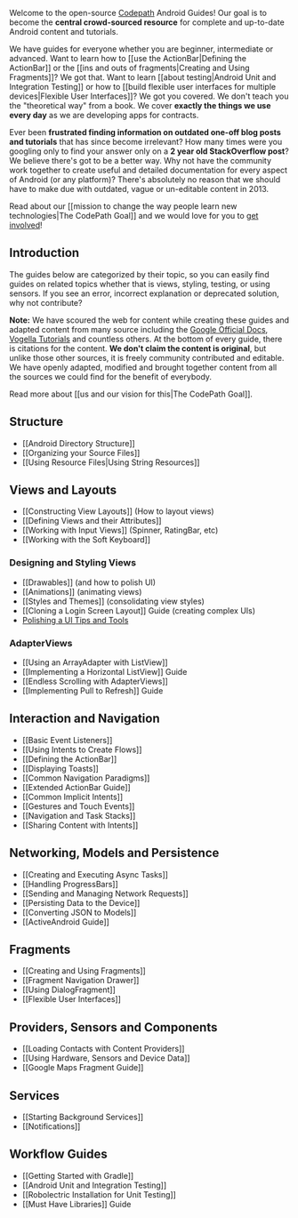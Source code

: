 Welcome to the open-source [Codepath](http://thecodepath.com) Android Guides! Our goal is to become the **central crowd-sourced resource** for complete and up-to-date Android content and tutorials. 

We have guides for everyone whether you are beginner, intermediate or advanced. Want to learn how to [[use the ActionBar|Defining the ActionBar]] or the [[ins and outs of fragments|Creating and Using Fragments]]? We got that. Want to learn [[about testing|Android Unit and Integration Testing]] or how to [[build flexible user interfaces for multiple devices|Flexible User Interfaces]]? We got you covered. We don't teach you the "theoretical way" from a book. We cover **exactly the things we use every day** as we are developing apps for contracts.

Ever been **frustrated finding information on outdated one-off blog posts and tutorials** that has since become irrelevant? How many times were you googling only to find your answer only on a **2 year old StackOverflow post**? We believe there's got to be a better way. Why not have the community work together to create useful and detailed documentation for every aspect of Android (or any platform)? There's absolutely no reason that we should have to make due with outdated, vague or un-editable content in 2013.

Read about our [[mission to change the way people learn new technologies|The CodePath Goal]] and we would love for you to [get involved](https://github.com/thecodepath/android_guides/wiki/The-CodePath-Goal#how-do-i-help)! 

## Introduction

The guides below are categorized by their topic, so you can easily find guides on related topics whether that is views, styling, testing, or using sensors. If you see an error, incorrect explanation or deprecated solution, why not contribute?

**Note:** We have scoured the web for content while creating these guides and adapted content from many source including the [Google Official Docs](http://developer.android.com/guide/components/index.html), [Vogella Tutorials](http://www.vogella.com/android.html) and countless others. At the bottom of every guide, there is citations for the content. **We don't claim the content is original**, but unlike those other sources, it is freely community contributed and editable. We have openly adapted, modified and brought together content from all the sources we could find for the benefit of everybody.

Read more about [[us and our vision for this|The CodePath Goal]].

## Structure

* [[Android Directory Structure]]
* [[Organizing your Source Files]]
* [[Using Resource Files|Using String Resources]]

## Views and Layouts

* [[Constructing View Layouts]] (How to layout views)
* [[Defining Views and their Attributes]]
* [[Working with Input Views]] (Spinner, RatingBar, etc)
* [[Working with the Soft Keyboard]]

### Designing and Styling Views

* [[Drawables]] (and how to polish UI)
* [[Animations]] (animating views)
* [[Styles and Themes]] (consolidating view styles)
* [[Cloning a Login Screen Layout]] Guide (creating complex UIs)
* [Polishing a UI Tips and Tools](https://gist.github.com/nesquena/6c567083aec13d868017)

### AdapterViews

* [[Using an ArrayAdapter with ListView]]
* [[Implementing a Horizontal ListView]] Guide
* [[Endless Scrolling with AdapterViews]]
* [[Implementing Pull to Refresh]] Guide

## Interaction and Navigation

* [[Basic Event Listeners]]
* [[Using Intents to Create Flows]]
* [[Defining the ActionBar]]
* [[Displaying Toasts]]
* [[Common Navigation Paradigms]]
* [[Extended ActionBar Guide]]
* [[Common Implicit Intents]]
* [[Gestures and Touch Events]]
* [[Navigation and Task Stacks]]
* [[Sharing Content with Intents]]

## Networking, Models and Persistence

* [[Creating and Executing Async Tasks]]
* [[Handling ProgressBars]]
* [[Sending and Managing Network Requests]]
* [[Persisting Data to the Device]]
* [[Converting JSON to Models]]
* [[ActiveAndroid Guide]]

## Fragments

* [[Creating and Using Fragments]]
* [[Fragment Navigation Drawer]]
* [[Using DialogFragment]]
* [[Flexible User Interfaces]]

## Providers, Sensors and Components

* [[Loading Contacts with Content Providers]]
* [[Using Hardware, Sensors and Device Data]]
* [[Google Maps Fragment Guide]]

## Services

* [[Starting Background Services]]
* [[Notifications]]

## Workflow Guides

* [[Getting Started with Gradle]]
* [[Android Unit and Integration Testing]]
* [[Robolectric Installation for Unit Testing]]
* [[Must Have Libraries]] Guide